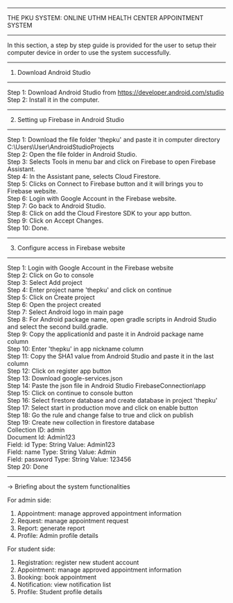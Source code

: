 *****************************************************************************************
THE PKU SYSTEM: ONLINE UTHM HEALTH CENTER APPOINTMENT SYSTEM
*****************************************************************************************

In this section, a step by step guide is provided for the user to setup their 
computer device in order to use the system successfully.

-----------------------------------------------------------------------------------------
1. Download Android Studio
-----------------------------------------------------------------------------------------
Step 1: Download Android Studio from https://developer.android.com/studio \
Step 2: Install it in the computer.

-----------------------------------------------------------------------------------------
2. Setting up Firebase in Android Studio
-----------------------------------------------------------------------------------------
Step 1: Download the file folder 'thepku' and paste it in computer 
	directory C:\Users\User\AndroidStudioProjects \
Step 2: Open the file folder in Android Studio.\
Step 3: Selects Tools in menu bar and click on Firebase to open Firebase Assistant.\
Step 4: In the Assistant pane, selects Cloud Firestore.\
Step 5: Clicks on Connect to Firebase button and it will brings you to Firebase website.\
Step 6: Login with Google Account in the Firebase website.\
Step 7: Go back to Android Studio.\
Step 8: Click on add the Cloud Firestore SDK to your app button.\
Step 9: Click on Accept Changes.\
Step 10: Done.

-----------------------------------------------------------------------------------------
3. Configure access in Firebase website
-----------------------------------------------------------------------------------------
Step 1: Login with Google Account in the Firebase website\
Step 2: Click on Go to console\
Step 3: Select Add project\
Step 4: Enter project name 'thepku' and click on continue\
Step 5: Click on Create project\
Step 6: Open the project created\
Step 7: Select Android logo in main page\
Step 8: For Android package name, open gradle scripts in Android Studio and select the second build.gradle.\
Step 9: Copy the applicationId and paste it in Android package name column\
Step 10: Enter 'thepku' in app nickname column\
Step 11: Copy the SHA1 value from Android Studio and paste it in the last column\
Step 12: Click on register app button\
Step 13: Download google-services.json\
Step 14: Paste the json file in Android Studio FirebaseConnection\app \
Step 15: Click on continue to console button\
Step 16: Select firestore database and create database in project 'thepku'\
Step 17: Select start in production move and click on enable button\
Step 18: Go the rule and change false to true and click on publish\
Step 19: Create new collection in firestore database\
Collection ID: admin\
Document Id: Admin123\
Field: id	Type: String	Value: Admin123\
Field: name	Type: String	Value: Admin\
Field: password	Type: String	Value: 123456\
Step 20: Done

***********************************************************************************************

-> Briefing about the system functionalities

For admin side:
1. Appointment: manage approved appointment information
2. Request: manage appointment request
3. Report: generate report
4. Profile: Admin profile details

For student side:
1. Registration: register new student account
2. Appointment: manage approved appointment information
3. Booking: book appointment
4. Notification: view notification list
5. Profile: Student profile details

